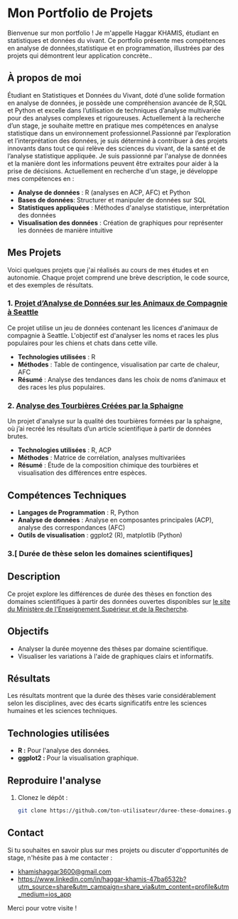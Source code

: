# Mon Portfolio de Projets
Bienvenue sur mon portfolio ! Je m'appelle Haggar KHAMIS, étudiant en statistiques et données du vivant. Ce portfolio présente mes compétences en analyse de données,statistique et en programmation, illustrées par des projets qui démontrent leur application concrète..

## À propos de moi

Étudiant en Statistiques et Données du Vivant, doté d’une solide formation en analyse de données, je possède une compréhension avancée de R,SQL et Python et excelle dans l’utilisation de techniques d’analyse multivariée pour des analyses complexes et rigoureuses. Actuellement à la recherche d’un stage, je souhaite mettre en pratique mes compétences en analyse statistique dans un environnement professionnel.Passionné par l’exploration et l’interprétation des données, je suis déterminé à contribuer à des projets innovants dans tout ce qui relève des sciences du vivant, de la santé et de l’analyse statistique appliquée.
Je suis passionné par l'analyse de données et la manière dont les informations peuvent être extraites pour aider à la prise de décisions. Actuellement en recherche d'un stage, je développe mes compétences en :
- **Analyse de données** : R (analyses en ACP, AFC) et Python
- **Bases de données**: Structurer et manipuler de données sur SQL
- **Statistiques appliquées** : Méthodes d'analyse statistique, interprétation des données
- **Visualisation des données** : Création de graphiques pour représenter les données de manière intuitive

## Mes Projets
Voici quelques projets que j'ai réalisés au cours de mes études et en autonomie. Chaque projet comprend une brève description, le code source, et des exemples de résultats.

### 1. [Projet d’Analyse de Données sur les Animaux de Compagnie à Seattle](link_vers_projet)
Ce projet utilise un jeu de données contenant les licences d'animaux de compagnie à Seattle. L'objectif est d'analyser les noms et races les plus populaires pour les chiens et chats dans cette ville.

- **Technologies utilisées** : R
- **Méthodes** : Table de contingence, visualisation par carte de chaleur, AFC
- **Résumé** : Analyse des tendances dans les choix de noms d’animaux et des races les plus populaires.

### 2. [Analyse des Tourbières Créées par la Sphaigne](link_vers_projet)
Un projet d'analyse sur la qualité des tourbières formées par la sphaigne, où j’ai recréé les résultats d’un article scientifique à partir de données brutes.

- **Technologies utilisées** : R, ACP
- **Méthodes** : Matrice de corrélation, analyses multivariées
- **Résumé** : Étude de la composition chimique des tourbières et visualisation des différences entre espèces.

## Compétences Techniques
- **Langages de Programmation** : R, Python
- **Analyse de données** : Analyse en composantes principales (ACP), analyse des correspondances (AFC)
- **Outils de visualisation** : ggplot2 (R), matplotlib (Python)
### 3.[ Durée de thèse selon les domaines scientifiques]

## Description
Ce projet explore les différences de durée des thèses en fonction des domaines scientifiques à partir des données ouvertes disponibles sur [le site du Ministère de l'Enseignement Supérieur et de la Recherche](https://data.enseignementsup-recherche.gouv.fr/explore/dataset/fr-esr-effectifs-doctorants-docteurs-ecoles-doctorales-durees-these-domaines).

## Objectifs
- Analyser la durée moyenne des thèses par domaine scientifique.
- Visualiser les variations à l'aide de graphiques clairs et informatifs.
## Résultats
Les résultats montrent que la durée des thèses varie considérablement selon les disciplines, avec des écarts significatifs entre les sciences humaines et les sciences techniques.

## Technologies utilisées
- **R :** Pour l'analyse des données.
- **ggplot2 :** Pour la visualisation graphique.

## Reproduire l'analyse
1. Clonez le dépôt :
   ```bash
   git clone https://github.com/ton-utilisateur/duree-these-domaines.git

## Contact
Si tu souhaites en savoir plus sur mes projets ou discuter d'opportunités de stage, n'hésite pas à me contacter :
- khamishaggar3600@gmail.com
- https://www.linkedin.com/in/haggar-khamis-47ba6532b?utm_source=share&utm_campaign=share_via&utm_content=profile&utm_medium=ios_app

Merci pour votre visite !
